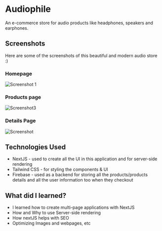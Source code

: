 # Audiophile

An e-commerce store for audio products like headphones, speakers and earphones.

## Screenshots

Here are some of the screenshots of this beautiful and modern audio store :)

### Homepage
![Screenshot 1](https://i.imgur.com/oDKGiqQ.png)

### Products page
![Screenshot3](https://i.imgur.com/Rn8WVjt.png)

### Details Page
![Screenshot](https://i.imgur.com/atv9F1b.png)

## Technologies Used

- NextJS - used to create all the UI in this application and for server-side rendering
- Tailwind CSS - for styling the components & UI
- Firebase - used as a backend for storing all the products/products details and all the user information too when they checkout

## What did I learned?

- I learned how to create multi-page applications with NextJS
- How and Why to use Server-side rendering
- How nextJS helps with SEO
- Optimizing Images and webpages, etc